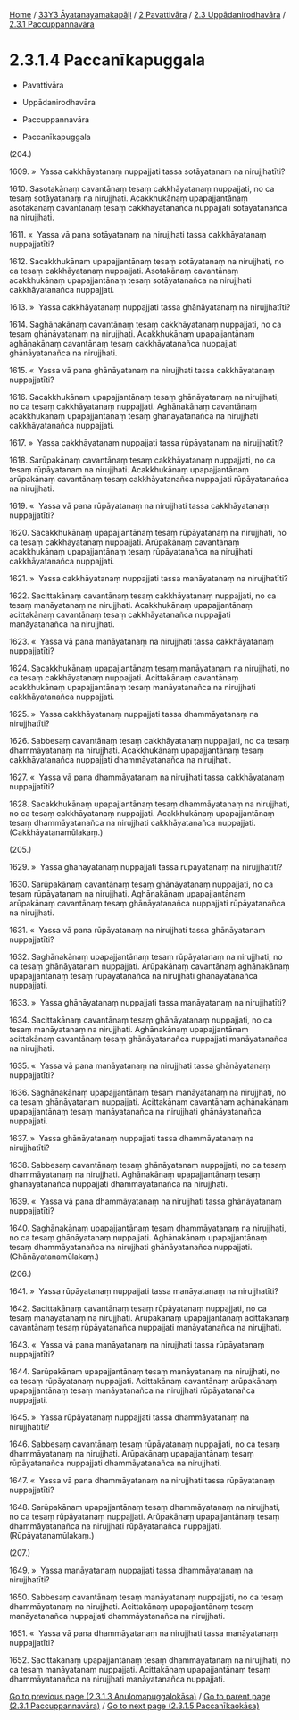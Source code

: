 
[Home](/) / [33Y3 Āyatanayamakapāḷi](../../../../33Y3.md) / [2 Pavattivāra](../../../2.md) / [2.3 Uppādanirodhavāra](../../2.3.md) / [2.3.1 Paccuppannavāra](../2.3.1.md)

# 2.3.1.4 Paccanīkapuggala

* Pavattivāra

* Uppādanirodhavāra

* Paccuppannavāra

* Paccanīkapuggala

(204.)

1609\. »  Yassa cakkhāyatanaṃ nuppajjati tassa sotāyatanaṃ na nirujjhatīti?

1610\. Sasotakānaṃ cavantānaṃ tesaṃ cakkhāyatanaṃ nuppajjati, no ca tesaṃ sotāyatanaṃ na nirujjhati. Acakkhukānaṃ upapajjantānaṃ asotakānaṃ cavantānaṃ tesaṃ cakkhāyatanañca nuppajjati sotāyatanañca na nirujjhati.

1611\. «  Yassa vā pana sotāyatanaṃ na nirujjhati tassa cakkhāyatanaṃ nuppajjatīti?

1612\. Sacakkhukānaṃ upapajjantānaṃ tesaṃ sotāyatanaṃ na nirujjhati, no ca tesaṃ cakkhāyatanaṃ nuppajjati. Asotakānaṃ cavantānaṃ acakkhukānaṃ upapajjantānaṃ tesaṃ sotāyatanañca na nirujjhati cakkhāyatanañca nuppajjati.

1613\. »  Yassa cakkhāyatanaṃ nuppajjati tassa ghānāyatanaṃ na nirujjhatīti?

1614\. Saghānakānaṃ cavantānaṃ tesaṃ cakkhāyatanaṃ nuppajjati, no ca tesaṃ ghānāyatanaṃ na nirujjhati. Acakkhukānaṃ upapajjantānaṃ aghānakānaṃ cavantānaṃ tesaṃ cakkhāyatanañca nuppajjati ghānāyatanañca na nirujjhati.

1615\. «  Yassa vā pana ghānāyatanaṃ na nirujjhati tassa cakkhāyatanaṃ nuppajjatīti?

1616\. Sacakkhukānaṃ upapajjantānaṃ tesaṃ ghānāyatanaṃ na nirujjhati, no ca tesaṃ cakkhāyatanaṃ nuppajjati. Aghānakānaṃ cavantānaṃ acakkhukānaṃ upapajjantānaṃ tesaṃ ghānāyatanañca na nirujjhati cakkhāyatanañca nuppajjati.

1617\. »  Yassa cakkhāyatanaṃ nuppajjati tassa rūpāyatanaṃ na nirujjhatīti?

1618\. Sarūpakānaṃ cavantānaṃ tesaṃ cakkhāyatanaṃ nuppajjati, no ca tesaṃ rūpāyatanaṃ na nirujjhati. Acakkhukānaṃ upapajjantānaṃ arūpakānaṃ cavantānaṃ tesaṃ cakkhāyatanañca nuppajjati rūpāyatanañca na nirujjhati.

1619\. «  Yassa vā pana rūpāyatanaṃ na nirujjhati tassa cakkhāyatanaṃ nuppajjatīti?

1620\. Sacakkhukānaṃ upapajjantānaṃ tesaṃ rūpāyatanaṃ na nirujjhati, no ca tesaṃ cakkhāyatanaṃ nuppajjati. Arūpakānaṃ cavantānaṃ acakkhukānaṃ upapajjantānaṃ tesaṃ rūpāyatanañca na nirujjhati cakkhāyatanañca nuppajjati.

1621\. »  Yassa cakkhāyatanaṃ nuppajjati tassa manāyatanaṃ na nirujjhatīti?

1622\. Sacittakānaṃ cavantānaṃ tesaṃ cakkhāyatanaṃ nuppajjati, no ca tesaṃ manāyatanaṃ na nirujjhati. Acakkhukānaṃ upapajjantānaṃ acittakānaṃ cavantānaṃ tesaṃ cakkhāyatanañca nuppajjati manāyatanañca na nirujjhati.

1623\. «  Yassa vā pana manāyatanaṃ na nirujjhati tassa cakkhāyatanaṃ nuppajjatīti?

1624\. Sacakkhukānaṃ upapajjantānaṃ tesaṃ manāyatanaṃ na nirujjhati, no ca tesaṃ cakkhāyatanaṃ nuppajjati. Acittakānaṃ cavantānaṃ acakkhukānaṃ upapajjantānaṃ tesaṃ manāyatanañca na nirujjhati cakkhāyatanañca nuppajjati.

1625\. »  Yassa cakkhāyatanaṃ nuppajjati tassa dhammāyatanaṃ na nirujjhatīti?

1626\. Sabbesaṃ cavantānaṃ tesaṃ cakkhāyatanaṃ nuppajjati, no ca tesaṃ dhammāyatanaṃ na nirujjhati. Acakkhukānaṃ upapajjantānaṃ tesaṃ cakkhāyatanañca nuppajjati dhammāyatanañca na nirujjhati.

1627\. «  Yassa vā pana dhammāyatanaṃ na nirujjhati tassa cakkhāyatanaṃ nuppajjatīti?

1628\. Sacakkhukānaṃ upapajjantānaṃ tesaṃ dhammāyatanaṃ na nirujjhati, no ca tesaṃ cakkhāyatanaṃ nuppajjati. Acakkhukānaṃ upapajjantānaṃ tesaṃ dhammāyatanañca na nirujjhati cakkhāyatanañca nuppajjati. (Cakkhāyatanamūlakaṃ.)

(205.)

1629\. »  Yassa ghānāyatanaṃ nuppajjati tassa rūpāyatanaṃ na nirujjhatīti?

1630\. Sarūpakānaṃ cavantānaṃ tesaṃ ghānāyatanaṃ nuppajjati, no ca tesaṃ rūpāyatanaṃ na nirujjhati. Aghānakānaṃ upapajjantānaṃ arūpakānaṃ cavantānaṃ tesaṃ ghānāyatanañca nuppajjati rūpāyatanañca na nirujjhati.

1631\. «  Yassa vā pana rūpāyatanaṃ na nirujjhati tassa ghānāyatanaṃ nuppajjatīti?

1632\. Saghānakānaṃ upapajjantānaṃ tesaṃ rūpāyatanaṃ na nirujjhati, no ca tesaṃ ghānāyatanaṃ nuppajjati. Arūpakānaṃ cavantānaṃ aghānakānaṃ upapajjantānaṃ tesaṃ rūpāyatanañca na nirujjhati ghānāyatanañca nuppajjati.

1633\. »  Yassa ghānāyatanaṃ nuppajjati tassa manāyatanaṃ na nirujjhatīti?

1634\. Sacittakānaṃ cavantānaṃ tesaṃ ghānāyatanaṃ nuppajjati, no ca tesaṃ manāyatanaṃ na nirujjhati. Aghānakānaṃ upapajjantānaṃ acittakānaṃ cavantānaṃ tesaṃ ghānāyatanañca nuppajjati manāyatanañca na nirujjhati.

1635\. «  Yassa vā pana manāyatanaṃ na nirujjhati tassa ghānāyatanaṃ nuppajjatīti?

1636\. Saghānakānaṃ upapajjantānaṃ tesaṃ manāyatanaṃ na nirujjhati, no ca tesaṃ ghānāyatanaṃ nuppajjati. Acittakānaṃ cavantānaṃ aghānakānaṃ upapajjantānaṃ tesaṃ manāyatanañca na nirujjhati ghānāyatanañca nuppajjati.

1637\. »  Yassa ghānāyatanaṃ nuppajjati tassa dhammāyatanaṃ na nirujjhatīti?

1638\. Sabbesaṃ cavantānaṃ tesaṃ ghānāyatanaṃ nuppajjati, no ca tesaṃ dhammāyatanaṃ na nirujjhati. Aghānakānaṃ upapajjantānaṃ tesaṃ ghānāyatanañca nuppajjati dhammāyatanañca na nirujjhati.

1639\. «  Yassa vā pana dhammāyatanaṃ na nirujjhati tassa ghānāyatanaṃ nuppajjatīti?

1640\. Saghānakānaṃ upapajjantānaṃ tesaṃ dhammāyatanaṃ na nirujjhati, no ca tesaṃ ghānāyatanaṃ nuppajjati. Aghānakānaṃ upapajjantānaṃ tesaṃ dhammāyatanañca na nirujjhati ghānāyatanañca nuppajjati. (Ghānāyatanamūlakaṃ.)

(206.)

1641\. »  Yassa rūpāyatanaṃ nuppajjati tassa manāyatanaṃ na nirujjhatīti?

1642\. Sacittakānaṃ cavantānaṃ tesaṃ rūpāyatanaṃ nuppajjati, no ca tesaṃ manāyatanaṃ na nirujjhati. Arūpakānaṃ upapajjantānaṃ acittakānaṃ cavantānaṃ tesaṃ rūpāyatanañca nuppajjati manāyatanañca na nirujjhati.

1643\. «  Yassa vā pana manāyatanaṃ na nirujjhati tassa rūpāyatanaṃ nuppajjatīti?

1644\. Sarūpakānaṃ upapajjantānaṃ tesaṃ manāyatanaṃ na nirujjhati, no ca tesaṃ rūpāyatanaṃ nuppajjati. Acittakānaṃ cavantānaṃ arūpakānaṃ upapajjantānaṃ tesaṃ manāyatanañca na nirujjhati rūpāyatanañca nuppajjati.

1645\. »  Yassa rūpāyatanaṃ nuppajjati tassa dhammāyatanaṃ na nirujjhatīti?

1646\. Sabbesaṃ cavantānaṃ tesaṃ rūpāyatanaṃ nuppajjati, no ca tesaṃ dhammāyatanaṃ na nirujjhati. Arūpakānaṃ upapajjantānaṃ tesaṃ rūpāyatanañca nuppajjati dhammāyatanañca na nirujjhati.

1647\. «  Yassa vā pana dhammāyatanaṃ na nirujjhati tassa rūpāyatanaṃ nuppajjatīti?

1648\. Sarūpakānaṃ upapajjantānaṃ tesaṃ dhammāyatanaṃ na nirujjhati, no ca tesaṃ rūpāyatanaṃ nuppajjati. Arūpakānaṃ upapajjantānaṃ tesaṃ dhammāyatanañca na nirujjhati rūpāyatanañca nuppajjati. (Rūpāyatanamūlakaṃ.)

(207.)

1649\. »  Yassa manāyatanaṃ nuppajjati tassa dhammāyatanaṃ na nirujjhatīti?

1650\. Sabbesaṃ cavantānaṃ tesaṃ manāyatanaṃ nuppajjati, no ca tesaṃ dhammāyatanaṃ na nirujjhati. Acittakānaṃ upapajjantānaṃ tesaṃ manāyatanañca nuppajjati dhammāyatanañca na nirujjhati.

1651\. «  Yassa vā pana dhammāyatanaṃ na nirujjhati tassa manāyatanaṃ nuppajjatīti?

1652\. Sacittakānaṃ upapajjantānaṃ tesaṃ dhammāyatanaṃ na nirujjhati, no ca tesaṃ manāyatanaṃ nuppajjati. Acittakānaṃ upapajjantānaṃ tesaṃ dhammāyatanañca na nirujjhati manāyatanañca nuppajjati.

[Go to previous page (2.3.1.3 Anulomapuggalokāsa)](2.3.1.3.md) / [Go to parent page (2.3.1 Paccuppannavāra)](../2.3.1.md) / [Go to next page (2.3.1.5 Paccanīkaokāsa)](2.3.1.5.md)


